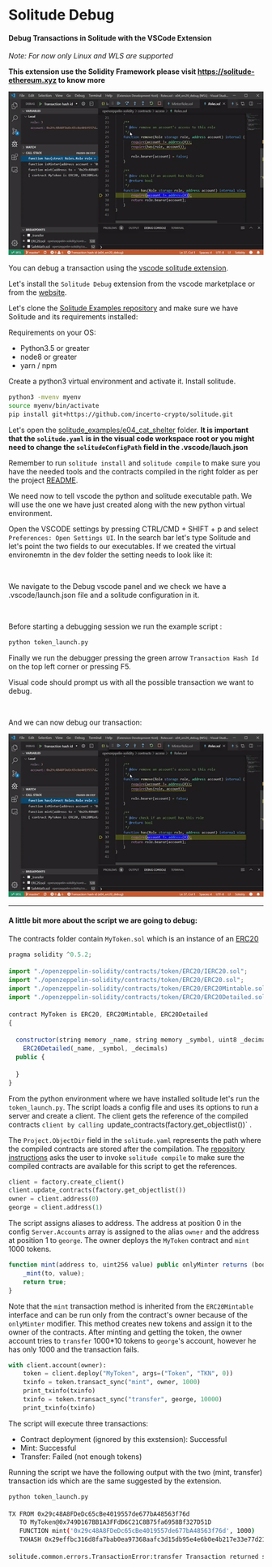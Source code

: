 # Solitude Debug

#### Debug Transactions in Solitude with the VSCode Extension
*Note: For now only Linux and WLS are supported*

**This extension use the Solidity Framework please visit https://solitude-ethereum.xyz to know more**

![Alt Text](https://raw.githubusercontent.com/GaetanoMondelli/vscode-solitude-debug/master/images/demo.gif)


You can debug a transaction using the [vscode solitude extension](https://marketplace.visualstudio.com/items?itemName=gmondelli.solitude-debug).

Let's install the `Solitude Debug` extension from the vscode marketplace or from the [website](https://marketplace.visualstudio.com/items?itemName=gmondelli.solitude-debug).

Let's clone the [Solitude Examples repository](https://github.com/incerto-crypto/solitude-examples) and make sure we have Solitude and its requirements installed:

Requirements on your OS:
- Python3.5 or greater
- node8 or greater
- yarn / npm

Create a python3 virtual environment and activate it. Install solitude.

```bash
python3 -mvenv myenv
source myenv/bin/activate
pip install git+https://github.com/incerto-crypto/solitude.git
```

Let's open the [solitude\_examples/e04\_cat\_shelter](https://github.com/incerto-crypto/solitude-examples/tree/master/examples/e04_erc20_debug) folder.
**It is important that the `solitude.yaml` is in the visual code workspace root or you might need to change the `solitudeConfigPath` field in the .vscode/lauch.json**

Remember to run `solitude install` and `solitude compile` to make sure you have the needed tools and the contracts compiled in the right folder as per the project [README](https://github.com/incerto-crypto/solitude-examples/blob/master/examples/e04_erc20_debug/README.md).

We need now to tell vscode the python and solitude executable path. We will use the one we have just created along with the new python virtual environment.

Open the VSCODE settings by pressing CTRL/CMD + SHIFT + p and select `Preferences: Open Settings UI`. In the search bar let's type Solitude and let's point the two fields to our executables. If we created the virtual environemtn in the dev folder the setting needs to look like it:

<img class="img-responsive" src="img/services/settings.JPG" width="50%" alt="">

We navigate to the Debug vscode panel and we check we have a .vscode/launch.json file and a solitude configuration in it.

<img class="img-responsive" src="img/services/launch.JPG" width="50%" alt="">

Before starting a debugging session we run the example script :
```bash
python token_launch.py
```

Finally we run the debugger pressing the green arrow `Transaction Hash Id` on the top left corner or pressing F5.

Visual code should prompt us with all the possible transaction we want to debug.

<img class="img-responsive" src="img/services/selecttransaction.png" width="50%" alt="">

And we can now debug our transaction:

![Alt Text](https://raw.githubusercontent.com/GaetanoMondelli/vscode-solitude-debug/master/images/demo.gif)


---
#### A little bit more about the script we are going to debug:

The contracts folder contain `MyToken.sol` which is an instance of an [ERC20](https://eips.ethereum.org/EIPS/eip-20)

```javascript
pragma solidity ^0.5.2;

import "./openzeppelin-solidity/contracts/token/ERC20/IERC20.sol";
import "./openzeppelin-solidity/contracts/token/ERC20/ERC20.sol";
import "./openzeppelin-solidity/contracts/token/ERC20/ERC20Mintable.sol";
import "./openzeppelin-solidity/contracts/token/ERC20/ERC20Detailed.sol";

contract MyToken is ERC20, ERC20Mintable, ERC20Detailed
{

  constructor(string memory _name, string memory _symbol, uint8 _decimals)
    ERC20Detailed(_name, _symbol, _decimals)
  public {

  }
}
```

From the python environment where we have installed solitude let's run the `token_launch.py`.
The script loads a config file and uses its options to run a server and create a client.
The client gets the reference of the compiled contracts `client by calling `update_contracts(factory.get_objectlist())` .

The `Project.ObjectDir` field in the `solitude.yaml` represents the path where the compiled contracts are stored after the compilation.
The [repository instructions](https://github.com/incerto-crypto/solitude-examples/blob/master/examples/e04_erc20_debug/README.md)
asks the user to invoke `solitude compile` to make sure the compiled contracts are available for this script to get the references.

```python
client = factory.create_client()
client.update_contracts(factory.get_objectlist())
owner = client.address(0)
george = client.address(1)
```

The script assigns aliases to address. The address at position 0 in the config `Server.Accounts` array is assigned to the alias `owner` and the address at position 1 to `george`.
The owner deploys the `MyToken` contract and `mint` 1000 tokens.

```javascript
function mint(address to, uint256 value) public onlyMinter returns (bool) {
    _mint(to, value);
    return true;
}
```
Note that the `mint` transaction method is inherited from the `ERC20Mintable` interface and can be run only from the contract's owner because of the `onlyMinter` modifier. This method creates new tokens and assign it to the owner of the contracts.
After minting and getting the token, the owner account tries to `transfer` 1000*10 tokens to `george`'s account, however he has only 1000 and the transaction fails.

```python
with client.account(owner):
    token = client.deploy("MyToken", args=("Token", "TKN", 0))
    txinfo = token.transact_sync("mint", owner, 1000)
    print_txinfo(txinfo)
    txinfo = token.transact_sync("transfer", george, 10000)
    print_txinfo(txinfo)
```

The script will execute three transactions:
- Contract deployment (ignored by this exstension): Successful
- Mint: Successful
- Transfer: Failed (not enough tokens)

Running the script we have the following output with the two (mint, transfer) transaction ids which are the same suggested by
the extension.

```bash
python token_launch.py

TX FROM 0x29c48A8FDeDc65cBe4019557de677bA48563f76d
   TO MyToken@0x749D167BB1A3FFdD6C21C8B75fa6958Bf327D51D
   FUNCTION mint('0x29c48A8FDeDc65cBe4019557de677bA48563f76d', 1000)
   TXHASH 0x29effbc316d8fa7bab0ea97368aafc3d15db95e4e6b0e4b217e33e77d2136ada

solitude.common.errors.TransactionError:transfer Transaction returned status 0. txhash: 0xd63db6285e44a79d0b6532b9e18490b8a8c704672f45189ac79bc33f6feb5d19

```

